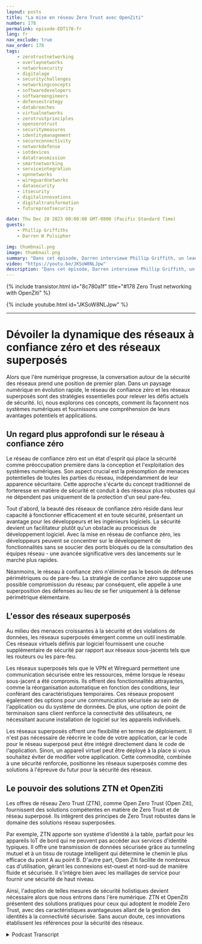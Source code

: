 ```yaml
---
layout: posts
title: "La mise en réseau Zero Trust avec OpenZiti"
number: 178
permalink: episode-EDT178-fr
lang: fr
nav_exclude: true
nav_order: 178
tags:
    - zerotrustnetworking
    - overlaynetworks
    - networksecurity
    - digitalage
    - securitychallenges
    - networkingconcepts
    - softwaredevelopers
    - softwareengineers
    - defensestrategy
    - databreaches
    - virtualnetworks
    - zerotrustprinciples
    - openzerotrust
    - securitymeasures
    - identitymanagement
    - secureconnectivity
    - networkdefense
    - iotdevices
    - datatransmission
    - smartnetworking
    - serviceintegration
    - vpnnetworks
    - wireguardnetworks
    - datasecurity
    - itsecurity
    - digitalinnovations
    - digitaltransformation
    - futureproofsecurity

date: Thu Dec 28 2023 00:00:00 GMT-0800 (Pacific Standard Time)
guests:
    - Phillip Griffiths
    - Darren W Pulsipher

img: thumbnail.png
image: thumbnail.png
summary: "Dans cet épisode, Darren interviewe Phillip Griffith, un leader communautaire du projet open-source OpenZiti. Ils discutent de l'importance du réseau Zero Trust dans les réseaux informatiques modernes."
video: "https://youtu.be/JKSoW8NLJpw"
description: "Dans cet épisode, Darren interviewe Phillip Griffith, un leader communautaire du projet open-source OpenZiti. Ils discutent de l'importance du réseau Zero Trust dans les réseaux informatiques modernes."
---
```


<div>
{% include transistor.html id="8c780a1f" title="#178 Zero Trust networking with OpenZiti" %}

{% include youtube.html id="JKSoW8NLJpw" %}
</div>

---

# Dévoiler la dynamique des réseaux à confiance zéro et des réseaux superposés

Alors que l'ère numérique progresse, la conversation autour de la sécurité des réseaux prend une position de premier plan. Dans un paysage numérique en évolution rapide, le réseau de confiance zéro et les réseaux superposés sont des stratégies essentielles pour relever les défis actuels de sécurité. Ici, nous explorons ces concepts, comment ils façonnent nos systèmes numériques et fournissons une compréhension de leurs avantages potentiels et applications.

## Un regard plus approfondi sur le réseau à confiance zéro

Le réseau de confiance zéro est un état d'esprit qui place la sécurité comme préoccupation première dans la conception et l'exploitation des systèmes numériques. Son aspect crucial est la présomption de menaces potentielles de toutes les parties du réseau, indépendamment de leur apparence sécuritaire. Cette approche s'écarte du concept traditionnel de forteresse en matière de sécurité et conduit à des réseaux plus robustes qui ne dépendent pas uniquement de la protection d'un seul pare-feu.

Tout d'abord, la beauté des réseaux de confiance zéro réside dans leur capacité à fonctionner efficacement et en toute sécurité, présentant un avantage pour les développeurs et les ingénieurs logiciels. La sécurité devient un facilitateur plutôt qu'un obstacle au processus de développement logiciel. Avec la mise en réseau de confiance zéro, les développeurs peuvent se concentrer sur le développement de fonctionnalités sans se soucier des ports bloqués ou de la consultation des équipes réseau - une avancée significative vers des lancements sur le marché plus rapides.

Néanmoins, le réseau à confiance zéro n'élimine pas le besoin de défenses périmétriques ou de pare-feu. La stratégie de confiance zéro suppose une possible compromission du réseau; par conséquent, elle appelle à une superposition des défenses au lieu de se fier uniquement à la défense périmétrique élémentaire.

## L'essor des réseaux superposés

Au milieu des menaces croissantes à la sécurité et des violations de données, les réseaux superposés émergent comme un outil inestimable. Ces réseaux virtuels définis par logiciel fournissent une couche supplémentaire de sécurité par rapport aux réseaux sous-jacents tels que les routeurs ou les pare-feu.

Les réseaux superposés tels que le VPN et Wireguard permettent une communication sécurisée entre les ressources, même lorsque le réseau sous-jacent a été compromis. Ils offrent des fonctionnalités attrayantes, comme la réorganisation automatique en fonction des conditions, leur conférant des caractéristiques temporaires. Ces réseaux proposent également des options pour une communication sécurisée au sein de l'application ou du système de données. De plus, une option de point de terminaison sans client renforce la connectivité des utilisateurs, ne nécessitant aucune installation de logiciel sur les appareils individuels.

Les réseaux superposés offrent une flexibilité en termes de déploiement. Il n'est pas nécessaire de réécrire le code de votre application, car le code pour le réseau superposé peut être intégré directement dans le code de l'application. Sinon, un appareil virtuel peut être déployé à la place si vous souhaitez éviter de modifier votre application. Cette commodité, combinée à une sécurité renforcée, positionne les réseaux superposés comme des solutions à l'épreuve du futur pour la sécurité des réseaux.

## Le pouvoir des solutions ZTN et OpenZiti

Les offres de réseau Zero Trust (ZTN), comme Open Zero Trust (Open Ziti), fournissent des solutions compétentes en matière de Zero Trust et de réseau superposé. Ils intègrent des principes de Zero Trust robustes dans le domaine des solutions réseau superposées.


Par exemple, ZTN apporte son système d'identité à la table, parfait pour les appareils IoT de bord qui ne peuvent pas accéder aux services d'identité typiques. Il offre une transmission de données sécurisée grâce au tunneling mutuel et à un tissu de routage intelligent qui détermine le chemin le plus efficace du point A au point B. D'autre part, Open Ziti facilite de nombreux cas d'utilisation, gérant les connexions est-ouest et nord-sud de manière fluide et sécurisée. Il s'intègre bien avec les maillages de service pour fournir une sécurité de haut niveau.

Ainsi, l'adoption de telles mesures de sécurité holistiques devient nécessaire alors que nous entrons dans l'ère numérique. ZTN et OpenZiti présentent des solutions pratiques pour ceux qui adoptent le modèle Zero Trust, avec des caractéristiques avantageuses allant de la gestion des identités à la connectivité sécurisée. Sans aucun doute, ces innovations établissent les références pour la sécurité des réseaux.



<details>
<summary> Podcast Transcript </summary>

<p></p>

</details>
